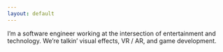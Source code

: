 ```yaml
---
layout: default
---
```


I’m a software engineer working at the intersection of entertainment and technology. We’re talkin’ visual effects, VR / AR, and game development.
